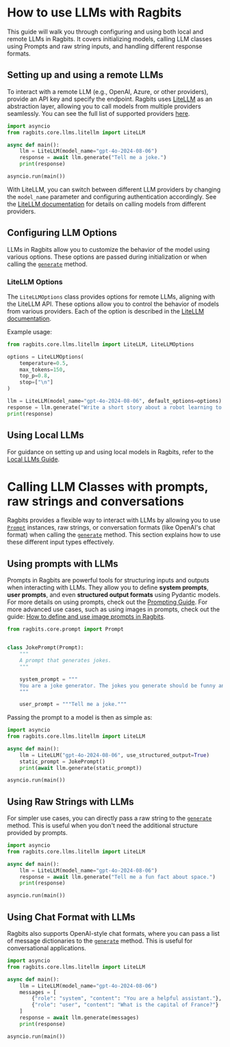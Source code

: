 # How to use LLMs with Ragbits

This guide will walk you through configuring and using both local and remote LLMs in Ragbits. It covers initializing models, calling LLM classes using Prompts and raw string inputs, and handling different response formats.

## Setting up and using a remote LLMs

To interact with a remote LLM (e.g., OpenAI, Azure, or other providers), provide an API key and specify the endpoint. Ragbits uses [LiteLLM](https://docs.litellm.ai/) as an abstraction layer, allowing you to call models from multiple providers seamlessly. You can see the full list of supported providers [here](https://docs.litellm.ai/docs/providers).

```python
import asyncio
from ragbits.core.llms.litellm import LiteLLM

async def main():
    llm = LiteLLM(model_name="gpt-4o-2024-08-06")
    response = await llm.generate("Tell me a joke.")
    print(response)

asyncio.run(main())
```

With LiteLLM, you can switch between different LLM providers by changing the `model_name` parameter and configuring authentication accordingly. See the [LiteLLM documentation](https://docs.litellm.ai/docs/providers) for details on calling models from different providers.

## Configuring LLM Options

LLMs in Ragbits allow you to customize the behavior of the model using various options. These options are passed during initialization or when calling the [`generate`](ragbits.core.llms.LLM.generate) method.

### LiteLLM Options

The `LiteLLMOptions` class provides options for remote LLMs, aligning with the LiteLLM API. These options allow you to control the behavior of models from various providers. Each of the option is described in the [LiteLLM documentation](https://docs.litellm.ai/docs/completion/input).

Example usage:
```python
from ragbits.core.llms.litellm import LiteLLM, LiteLLMOptions

options = LiteLLMOptions(
    temperature=0.5,
    max_tokens=150,
    top_p=0.8,
    stop=["\n"]
)

llm = LiteLLM(model_name="gpt-4o-2024-08-06", default_options=options)
response = llm.generate("Write a short story about a robot learning to paint.")
print(response)
```

## Using Local LLMs

For guidance on setting up and using local models in Ragbits, refer to the [Local LLMs Guide](https://ragbits.deepsense.ai/how-to/use_local_llms/).

# Calling LLM Classes with prompts, raw strings and conversations

Ragbits provides a flexible way to interact with LLMs by allowing you to use [`Prompt`](https://ragbits.deepsense.ai/api_reference/core/prompt/#ragbits.core.prompt.Prompt) instances, raw strings, or conversation formats (like OpenAI's chat format) when calling the [`generate`](ragbits.core.llms.LLM.generate) method. This section explains how to use these different input types effectively.


## Using prompts with LLMs

Prompts in Ragbits are powerful tools for structuring inputs and outputs when interacting with LLMs. They allow you to define **system prompts**, **user prompts**, and even **structured output formats** using Pydantic models. For more details on using prompts, check out the [Prompting Guide](https://ragbits.deepsense.ai/how-to/use_prompting/). For more advanced use cases, such as using images in prompts, check out the guide: [How to define and use image prompts in Ragbits](../how-to/core/use_images_in_prompts.md).

```python
from ragbits.core.prompt import Prompt


class JokePrompt(Prompt):
    """
    A prompt that generates jokes.
    """

    system_prompt = """
    You are a joke generator. The jokes you generate should be funny and not offensive.
    """

    user_prompt = """Tell me a joke."""
```

Passing the prompt to a model is then as simple as:

```python
import asyncio
from ragbits.core.llms.litellm import LiteLLM

async def main():
    llm = LiteLLM("gpt-4o-2024-08-06", use_structured_output=True)
    static_prompt = JokePrompt()
    print(await llm.generate(static_prompt))

asyncio.run(main())
```

## Using Raw Strings with LLMs

For simpler use cases, you can directly pass a raw string to the [`generate`](ragbits.core.llms.LLM.generate) method. This is useful when you don't need the additional structure provided by prompts.

```python
import asyncio
from ragbits.core.llms.litellm import LiteLLM

async def main():
    llm = LiteLLM(model_name="gpt-4o-2024-08-06")
    response = await llm.generate("Tell me a fun fact about space.")
    print(response)

asyncio.run(main())
```

## Using Chat Format with LLMs

Ragbits also supports OpenAI-style chat formats, where you can pass a list of message dictionaries to the [`generate`](ragbits.core.llms.LLM.generate) method. This is useful for conversational applications.

```python
import asyncio
from ragbits.core.llms.litellm import LiteLLM

async def main():
    llm = LiteLLM(model_name="gpt-4o-2024-08-06")
    messages = [
        {"role": "system", "content": "You are a helpful assistant."},
        {"role": "user", "content": "What is the capital of France?"}
    ]
    response = await llm.generate(messages)
    print(response)

asyncio.run(main())
```